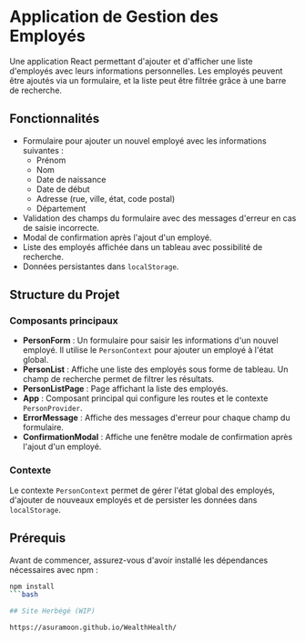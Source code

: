 # Application de Gestion des Employés

Une application React permettant d'ajouter et d'afficher une liste d'employés avec leurs informations personnelles. Les employés peuvent être ajoutés via un formulaire, et la liste peut être filtrée grâce à une barre de recherche.

## Fonctionnalités

- Formulaire pour ajouter un nouvel employé avec les informations suivantes :
  - Prénom
  - Nom
  - Date de naissance
  - Date de début
  - Adresse (rue, ville, état, code postal)
  - Département
- Validation des champs du formulaire avec des messages d'erreur en cas de saisie incorrecte.
- Modal de confirmation après l'ajout d'un employé.
- Liste des employés affichée dans un tableau avec possibilité de recherche.
- Données persistantes dans `localStorage`.

## Structure du Projet

### Composants principaux

- **PersonForm** : Un formulaire pour saisir les informations d'un nouvel employé. Il utilise le `PersonContext` pour ajouter un employé à l'état global.
- **PersonList** : Affiche une liste des employés sous forme de tableau. Un champ de recherche permet de filtrer les résultats.
- **PersonListPage** : Page affichant la liste des employés.
- **App** : Composant principal qui configure les routes et le contexte `PersonProvider`.
- **ErrorMessage** : Affiche des messages d'erreur pour chaque champ du formulaire.
- **ConfirmationModal** : Affiche une fenêtre modale de confirmation après l'ajout d'un employé.

### Contexte

Le contexte `PersonContext` permet de gérer l'état global des employés, d'ajouter de nouveaux employés et de persister les données dans `localStorage`.

## Prérequis

Avant de commencer, assurez-vous d'avoir installé les dépendances nécessaires avec npm :

```bash
npm install
```bash

## Site Herbégé (WIP)

https://asuramoon.github.io/WealthHealth/
